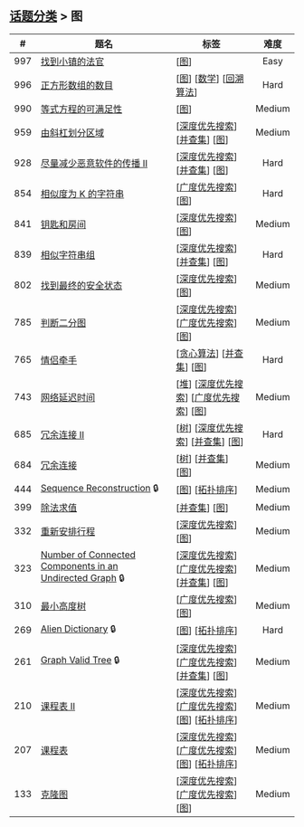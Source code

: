 <!--|This file generated by command(leetcode tag); DO NOT EDIT.            |-->
<!--+----------------------------------------------------------------------+-->
<!--|@author    Openset <openset.wang@gmail.com>                           |-->
<!--|@link      https://github.com/openset                                 |-->
<!--|@home      https://github.com/openset/leetcode                        |-->
<!--+----------------------------------------------------------------------+-->

## [话题分类](https://github.com/openset/leetcode/blob/master/tag/README.md) > 图

| # | 题名 | 标签 | 难度 |
| :-: | - | - | :-: |
| 997 | [找到小镇的法官](https://github.com/openset/leetcode/tree/master/problems/find-the-town-judge) | [[图](https://github.com/openset/leetcode/tree/master/tag/graph/README.md)]  | Easy |
| 996 | [正方形数组的数目](https://github.com/openset/leetcode/tree/master/problems/number-of-squareful-arrays) | [[图](https://github.com/openset/leetcode/tree/master/tag/graph/README.md)] [[数学](https://github.com/openset/leetcode/tree/master/tag/math/README.md)] [[回溯算法](https://github.com/openset/leetcode/tree/master/tag/backtracking/README.md)]  | Hard |
| 990 | [等式方程的可满足性](https://github.com/openset/leetcode/tree/master/problems/satisfiability-of-equality-equations) | [[图](https://github.com/openset/leetcode/tree/master/tag/graph/README.md)]  | Medium |
| 959 | [由斜杠划分区域](https://github.com/openset/leetcode/tree/master/problems/regions-cut-by-slashes) | [[深度优先搜索](https://github.com/openset/leetcode/tree/master/tag/depth-first-search/README.md)] [[并查集](https://github.com/openset/leetcode/tree/master/tag/union-find/README.md)] [[图](https://github.com/openset/leetcode/tree/master/tag/graph/README.md)]  | Medium |
| 928 | [尽量减少恶意软件的传播 II](https://github.com/openset/leetcode/tree/master/problems/minimize-malware-spread-ii) | [[深度优先搜索](https://github.com/openset/leetcode/tree/master/tag/depth-first-search/README.md)] [[并查集](https://github.com/openset/leetcode/tree/master/tag/union-find/README.md)] [[图](https://github.com/openset/leetcode/tree/master/tag/graph/README.md)]  | Hard |
| 854 | [相似度为 K 的字符串](https://github.com/openset/leetcode/tree/master/problems/k-similar-strings) | [[广度优先搜索](https://github.com/openset/leetcode/tree/master/tag/breadth-first-search/README.md)] [[图](https://github.com/openset/leetcode/tree/master/tag/graph/README.md)]  | Hard |
| 841 | [钥匙和房间](https://github.com/openset/leetcode/tree/master/problems/keys-and-rooms) | [[深度优先搜索](https://github.com/openset/leetcode/tree/master/tag/depth-first-search/README.md)] [[图](https://github.com/openset/leetcode/tree/master/tag/graph/README.md)]  | Medium |
| 839 | [相似字符串组](https://github.com/openset/leetcode/tree/master/problems/similar-string-groups) | [[深度优先搜索](https://github.com/openset/leetcode/tree/master/tag/depth-first-search/README.md)] [[并查集](https://github.com/openset/leetcode/tree/master/tag/union-find/README.md)] [[图](https://github.com/openset/leetcode/tree/master/tag/graph/README.md)]  | Hard |
| 802 | [找到最终的安全状态](https://github.com/openset/leetcode/tree/master/problems/find-eventual-safe-states) | [[深度优先搜索](https://github.com/openset/leetcode/tree/master/tag/depth-first-search/README.md)] [[图](https://github.com/openset/leetcode/tree/master/tag/graph/README.md)]  | Medium |
| 785 | [判断二分图](https://github.com/openset/leetcode/tree/master/problems/is-graph-bipartite) | [[深度优先搜索](https://github.com/openset/leetcode/tree/master/tag/depth-first-search/README.md)] [[广度优先搜索](https://github.com/openset/leetcode/tree/master/tag/breadth-first-search/README.md)] [[图](https://github.com/openset/leetcode/tree/master/tag/graph/README.md)]  | Medium |
| 765 | [情侣牵手](https://github.com/openset/leetcode/tree/master/problems/couples-holding-hands) | [[贪心算法](https://github.com/openset/leetcode/tree/master/tag/greedy/README.md)] [[并查集](https://github.com/openset/leetcode/tree/master/tag/union-find/README.md)] [[图](https://github.com/openset/leetcode/tree/master/tag/graph/README.md)]  | Hard |
| 743 | [网络延迟时间](https://github.com/openset/leetcode/tree/master/problems/network-delay-time) | [[堆](https://github.com/openset/leetcode/tree/master/tag/heap/README.md)] [[深度优先搜索](https://github.com/openset/leetcode/tree/master/tag/depth-first-search/README.md)] [[广度优先搜索](https://github.com/openset/leetcode/tree/master/tag/breadth-first-search/README.md)] [[图](https://github.com/openset/leetcode/tree/master/tag/graph/README.md)]  | Medium |
| 685 | [冗余连接 II](https://github.com/openset/leetcode/tree/master/problems/redundant-connection-ii) | [[树](https://github.com/openset/leetcode/tree/master/tag/tree/README.md)] [[深度优先搜索](https://github.com/openset/leetcode/tree/master/tag/depth-first-search/README.md)] [[并查集](https://github.com/openset/leetcode/tree/master/tag/union-find/README.md)] [[图](https://github.com/openset/leetcode/tree/master/tag/graph/README.md)]  | Hard |
| 684 | [冗余连接](https://github.com/openset/leetcode/tree/master/problems/redundant-connection) | [[树](https://github.com/openset/leetcode/tree/master/tag/tree/README.md)] [[并查集](https://github.com/openset/leetcode/tree/master/tag/union-find/README.md)] [[图](https://github.com/openset/leetcode/tree/master/tag/graph/README.md)]  | Medium |
| 444 | [Sequence Reconstruction](https://github.com/openset/leetcode/tree/master/problems/sequence-reconstruction) 🔒 | [[图](https://github.com/openset/leetcode/tree/master/tag/graph/README.md)] [[拓扑排序](https://github.com/openset/leetcode/tree/master/tag/topological-sort/README.md)]  | Medium |
| 399 | [除法求值](https://github.com/openset/leetcode/tree/master/problems/evaluate-division) | [[并查集](https://github.com/openset/leetcode/tree/master/tag/union-find/README.md)] [[图](https://github.com/openset/leetcode/tree/master/tag/graph/README.md)]  | Medium |
| 332 | [重新安排行程](https://github.com/openset/leetcode/tree/master/problems/reconstruct-itinerary) | [[深度优先搜索](https://github.com/openset/leetcode/tree/master/tag/depth-first-search/README.md)] [[图](https://github.com/openset/leetcode/tree/master/tag/graph/README.md)]  | Medium |
| 323 | [Number of Connected Components in an Undirected Graph](https://github.com/openset/leetcode/tree/master/problems/number-of-connected-components-in-an-undirected-graph) 🔒 | [[深度优先搜索](https://github.com/openset/leetcode/tree/master/tag/depth-first-search/README.md)] [[广度优先搜索](https://github.com/openset/leetcode/tree/master/tag/breadth-first-search/README.md)] [[并查集](https://github.com/openset/leetcode/tree/master/tag/union-find/README.md)] [[图](https://github.com/openset/leetcode/tree/master/tag/graph/README.md)]  | Medium |
| 310 | [最小高度树](https://github.com/openset/leetcode/tree/master/problems/minimum-height-trees) | [[广度优先搜索](https://github.com/openset/leetcode/tree/master/tag/breadth-first-search/README.md)] [[图](https://github.com/openset/leetcode/tree/master/tag/graph/README.md)]  | Medium |
| 269 | [Alien Dictionary](https://github.com/openset/leetcode/tree/master/problems/alien-dictionary) 🔒 | [[图](https://github.com/openset/leetcode/tree/master/tag/graph/README.md)] [[拓扑排序](https://github.com/openset/leetcode/tree/master/tag/topological-sort/README.md)]  | Hard |
| 261 | [Graph Valid Tree](https://github.com/openset/leetcode/tree/master/problems/graph-valid-tree) 🔒 | [[深度优先搜索](https://github.com/openset/leetcode/tree/master/tag/depth-first-search/README.md)] [[广度优先搜索](https://github.com/openset/leetcode/tree/master/tag/breadth-first-search/README.md)] [[并查集](https://github.com/openset/leetcode/tree/master/tag/union-find/README.md)] [[图](https://github.com/openset/leetcode/tree/master/tag/graph/README.md)]  | Medium |
| 210 | [课程表 II](https://github.com/openset/leetcode/tree/master/problems/course-schedule-ii) | [[深度优先搜索](https://github.com/openset/leetcode/tree/master/tag/depth-first-search/README.md)] [[广度优先搜索](https://github.com/openset/leetcode/tree/master/tag/breadth-first-search/README.md)] [[图](https://github.com/openset/leetcode/tree/master/tag/graph/README.md)] [[拓扑排序](https://github.com/openset/leetcode/tree/master/tag/topological-sort/README.md)]  | Medium |
| 207 | [课程表](https://github.com/openset/leetcode/tree/master/problems/course-schedule) | [[深度优先搜索](https://github.com/openset/leetcode/tree/master/tag/depth-first-search/README.md)] [[广度优先搜索](https://github.com/openset/leetcode/tree/master/tag/breadth-first-search/README.md)] [[图](https://github.com/openset/leetcode/tree/master/tag/graph/README.md)] [[拓扑排序](https://github.com/openset/leetcode/tree/master/tag/topological-sort/README.md)]  | Medium |
| 133 | [克隆图](https://github.com/openset/leetcode/tree/master/problems/clone-graph) | [[深度优先搜索](https://github.com/openset/leetcode/tree/master/tag/depth-first-search/README.md)] [[广度优先搜索](https://github.com/openset/leetcode/tree/master/tag/breadth-first-search/README.md)] [[图](https://github.com/openset/leetcode/tree/master/tag/graph/README.md)]  | Medium |
